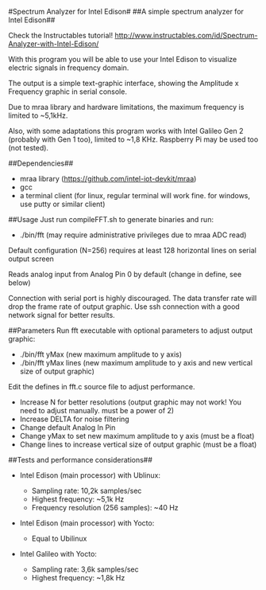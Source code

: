 #Spectrum Analyzer for Intel Edison#
##A simple spectrum analyzer for Intel Edison##

Check the Instructables tutorial! 
http://www.instructables.com/id/Spectrum-Analyzer-with-Intel-Edison/

With this program you will be able to use your Intel Edison to visualize electric signals in frequency domain.

The output is a simple text-graphic interface, showing the Amplitude x Frequency graphic in serial console.

Due to mraa library and hardware limitations, the maximum frequency is limited to ~5,1kHz.

Also, with some adaptations this program works with Intel Galileo Gen 2 (probably with Gen 1 too), limited to ~1,8 KHz. Raspberry Pi may be used too (not tested).

##Dependencies##
- mraa library (https://github.com/intel-iot-devkit/mraa)
- gcc
- a terminal client (for linux, regular terminal will work fine. for windows, use putty or similar client)

##Usage
Just run compileFFT.sh to generate binaries and run:
- ./bin/fft (may require administrative privileges due to mraa ADC read)

Default configuration (N=256) requires at least 128 horizontal lines on serial output screen

Reads analog input from Analog Pin 0 by default (change in define, see below)

Connection with serial port is highly discouraged. The data transfer rate will drop the frame rate of output graphic. Use ssh connection with a good network signal for better results.

##Parameters
Run fft executable with optional parameters to adjust output graphic:
- ./bin/fft yMax (new maximum amplitude to y axis)
- ./bin/fft yMax lines (new maximum amplitude to y axis and new vertical size of output graphic)

Edit the defines in fft.c source file to adjust performance.
- Increase N for better resolutions (output graphic may not work! You need to adjust manually. must be a power of 2)
- Increase DELTA for noise filtering
- Change default Analog In Pin
- Change yMax to set new maximum amplitude to y axis (must be a float)
- Change lines to increase vertical size of output graphic (must be a float)


##Tests and performance considerations##
- Intel Edison (main processor) with Ublinux:
   * Sampling rate: 10,2k samples/sec
   * Highest frequency: ~5,1k Hz
   * Frequency resolution (256 samples): ~40 Hz

- Intel Edison (main processor) with Yocto:
  * Equal to Ubilinux

- Intel Galileo with Yocto:
   * Sampling rate: 3,6k samples/sec
   * Highest frequency: ~1,8k Hz
